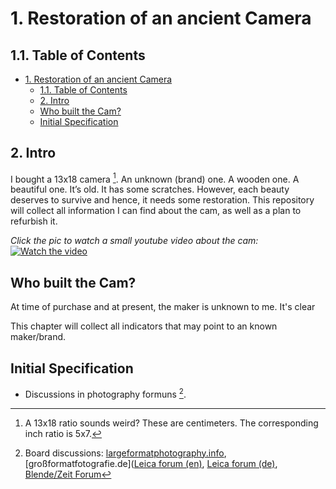 # 1. Restoration of an ancient Camera

## 1.1. Table of Contents

- [1. Restoration of an ancient Camera](#1-restoration-of-an-ancient-camera)
  - [1.1. Table of Contents](#11-table-of-contents)
  - [2. Intro](#2-intro)
  - [Who built the Cam?](#who-built-the-cam)
  - [Initial Specification](#initial-specification)

## 2. Intro

I bought a 13x18 camera [^1]. An unknown (brand) one. A wooden one. A beautiful one. It’s old. It has some scratches. However, each beauty deserves to survive and hence, it needs some restoration. This repository will collect all information I can find about the cam, as well as a plan to refurbish it.

_Click the pic to watch a small youtube video about the cam:_
[![Watch the video](https://img.youtube.com/vi/DEGLXvdOXdA/0.jpg)](https://youtu.be/DEGLXvdOXdA)



## Who built the Cam?

At time of purchase and at present, the maker is unknown to me. It's clear 

This chapter will collect all indicators that may point to an known maker/brand.

## Initial Specification

* Discussions in photography formuns [^2].


[^1]: A 13x18 ratio sounds weird? These are centimeters. The corresponding inch ratio is 5x7.
[^2]: Board discussions: [largeformatphotography.info](https://www.largeformatphotography.info/forum/showthread.php?171542-Looking-for-information-about-an-old-wooden-LF-Cam), [großformatfotografie.de]([Leica forum (en)](https://www.l-camera-forum.com/topic/358442-does-anybody-know-this-cam), [Leica forum (de)](https://www.l-camera-forum.com/topic/358441-kenn-jemand-die-kamera), [Blende/Zeit Forum](https://blende-und-zeit.sirutor-und-compur.de/thread.php?board=1&thread=212&page=1#1)